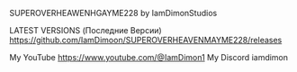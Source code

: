SUPEROVERHEAWENHGAYME228 by IamDimonStudios 

LATEST VERSIONS (Последние Версии) https://github.com/IamDimoon/SUPEROVERHEAVENMAYME228/releases

My YouTube https://www.youtube.com/@IamDimon1
My Discord iamdimon
